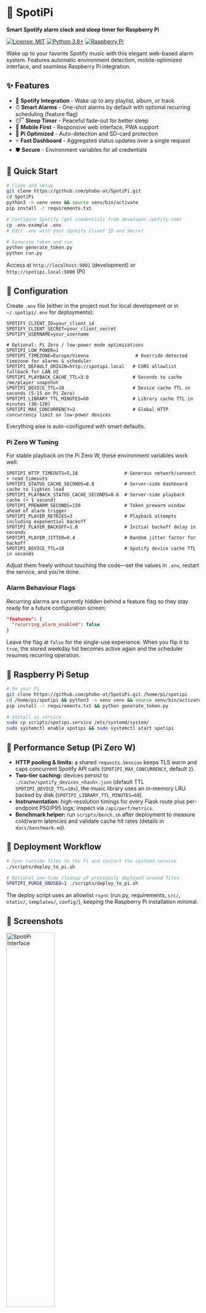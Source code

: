 # 🎵 SpotiPi

**Smart Spotify alarm clock and sleep timer for Raspberry Pi**

[![License: MIT](https://img.shields.io/badge/License-MIT-yellow.svg)](https://opensource.org/licenses/MIT)
[![Python 3.8+](https://img.shields.io/badge/python-3.8+-blue.svg)](https://www.python.org/downloads/)
[![Raspberry Pi](https://img.shields.io/badge/platform-Raspberry%20Pi-red.svg)](https://www.raspberrypi.org/)

Wake up to your favorite Spotify music with this elegant web-based alarm system. Features automatic environment detection, mobile-optimized interface, and seamless Raspberry Pi integration.

## ✨ Features

- 🎵 **Spotify Integration** - Wake up to any playlist, album, or track
- ⏰ **Smart Alarms** - One-shot alarms by default with optional recurring scheduling (feature flag)
- 😴 **Sleep Timer** - Peaceful fade-out for better sleep
- 📱 **Mobile First** - Responsive web interface, PWA support
- 🍓 **Pi Optimized** - Auto-detection and SD-card protection
- ⚡ **Fast Dashboard** - Aggregated status updates over a single request
- 🛡️ **Secure** - Environment variables for all credentials

## 🚀 Quick Start

```bash
# Clone and setup
git clone https://github.com/phobo-at/SpotiPi.git
cd SpotiPi
python3 -m venv venv && source venv/bin/activate
pip install -r requirements.txt

# Configure Spotify (get credentials from developer.spotify.com)
cp .env.example .env
# Edit .env with your Spotify Client ID and Secret

# Generate token and run
python generate_token.py
python run.py
```

Access at `http://localhost:5001` (development) or `http://spotipi.local:5000` (Pi)

## 🔧 Configuration

Create `.env` file (either in the project root for local development or in `~/.spotipi/.env` for deployments):
```env
SPOTIFY_CLIENT_ID=your_client_id
SPOTIFY_CLIENT_SECRET=your_client_secret  
SPOTIFY_USERNAME=your_username

# Optional: Pi Zero / low-power mode optimizations
SPOTIPI_LOW_POWER=1
SPOTIPI_TIMEZONE=Europe/Vienna                 # Override detected timezone for alarms & scheduler
SPOTIPI_DEFAULT_ORIGIN=http://spotipi.local   # CORS allowlist fallback for LAN UI
SPOTIPI_PLAYBACK_CACHE_TTL=3.0                # Seconds to cache /me/player snapshot
SPOTIPI_DEVICE_TTL=10                         # Device cache TTL in seconds (5-15 on Pi Zero)
SPOTIPI_LIBRARY_TTL_MINUTES=60                # Library cache TTL in minutes (30-120)
SPOTIPI_MAX_CONCURRENCY=2                     # Global HTTP concurrency limit on low-power devices
```

Everything else is auto-configured with smart defaults.

### Pi Zero W Tuning

For stable playback on the Pi Zero W, these environment variables work well:

```env
SPOTIPI_HTTP_TIMEOUTS=5,18                 # Generous network/connect + read timeouts
SPOTIPI_STATUS_CACHE_SECONDS=0.8           # Server-side dashboard cache to lighten load
SPOTIPI_PLAYBACK_STATUS_CACHE_SECONDS=0.6  # Server-side playback cache (< 1 second)
SPOTIPI_PREWARM_SECONDS=150                # Token prewarm window ahead of alarm trigger
SPOTIPI_PLAYER_RETRIES=3                   # Playback attempts including exponential backoff
SPOTIPI_PLAYER_BACKOFF=1.0                 # Initial backoff delay in seconds
SPOTIPI_PLAYER_JITTER=0.4                  # Random jitter factor for backoff
SPOTIPI_DEVICE_TTL=10                      # Spotify device cache TTL in seconds
```

Adjust them freely without touching the code—set the values in `.env`, restart the service, and you’re done.

### Alarm Behaviour Flags

Recurring alarms are currently hidden behind a feature flag so they stay ready for a future configuration screen:

```json
"features": {
  "recurring_alarm_enabled": false
}
```

Leave the flag at `false` for the single-use experience. When you flip it to `true`, the stored weekday list becomes active again and the scheduler resumes recurring operation.

## 🍓 Raspberry Pi Setup

```bash
# On your Pi
git clone https://github.com/phobo-at/SpotiPi.git /home/pi/spotipi
cd /home/pi/spotipi && python3 -m venv venv && source venv/bin/activate
pip install -r requirements.txt && python generate_token.py

# Install as service
sudo cp scripts/spotipi.service /etc/systemd/system/
sudo systemctl enable spotipi && sudo systemctl start spotipi
```

## 🧠 Performance Setup (Pi Zero W)

- **HTTP pooling & limits:** a shared `requests.Session` keeps TLS warm and caps concurrent Spotify API calls (`SPOTIPI_MAX_CONCURRENCY`, default `2`).
- **Two-tier caching:** devices persist to `./cache/spotify_devices_<hash>.json` (default TTL `SPOTIPI_DEVICE_TTL=10s`), the music library uses an in-memory LRU backed by disk (`SPOTIPI_LIBRARY_TTL_MINUTES=60`).
- **Instrumentation:** high-resolution timings for every Flask route plus per-endpoint P50/P95 logs; inspect via `/api/perf/metrics`.
- **Benchmark helper:** run `scripts/bench.sh` after deployment to measure cold/warm latencies and validate cache hit rates (details in `docs/benchmark.md`).

## 🚀 Deployment Workflow

```bash
# Sync runtime files to the Pi and restart the systemd service
./scripts/deploy_to_pi.sh

# Optional one-time cleanup of previously deployed unused files
SPOTIPI_PURGE_UNUSED=1 ./scripts/deploy_to_pi.sh
```
The deploy script uses an allowlist `rsync` (run.py, requirements, `src/`, `static/`, `templates/`, `config/`), keeping the Raspberry Pi installation minimal.

## 📸 Screenshots
<img src="docs/images/spotipi.png" alt="SpotiPi Interface" width="50%">

## 🏗️ Architecture

- **Backend**: Flask with modular service architecture
- **Frontend**: Responsive vanilla JS with PWA support
- **Integration**: Spotify Web API with token caching
- **Deployment**: Auto-detection (development vs. Raspberry Pi)

## 📝 Environment Detection

SpotiPi automatically configures itself:
- **macOS/Windows**: Development mode (port 5001, verbose logging)
- **Raspberry Pi**: Production mode (port 5000, minimal logging)
- **Override**: Use environment variables to force specific behavior

## 🤝 Contributing

1. Fork the repository
2. Create feature branch: `git checkout -b feature/name`
3. Install tooling (`pip install pre-commit`) and run `pre-commit install`
4. Run the formatter/linter locally: `pre-commit run --all-files`
5. Execute the test suite: `pytest`
6. Follow the [Contributing Guide](CONTRIBUTING.md)
7. Submit pull request

## 🧪 Development Workflow

- **Tooling**: Formatting and linting are managed via `pre-commit` (Black, Ruff, Prettier). Install once with `pre-commit install`.
- **Tests**: Run `pytest` to execute the in-process API/service suites—no external server required.
- **CI**: GitHub Actions runs the same checks (pre-commit + pytest) on every push/PR.

## 📄 License

MIT License - feel free to use and modify!

## 🤖 Development Story

This app was 100% vibe-coded with GitHub Copilot and an unhealthy amount of ☕ coffee. 
If you find any bugs, blame the caffeine dependency, not the AI! 😄

## 🙏 Credits

Built with Flask, Spotify Web API, and lots of ❤️ for better mornings.

---

**🌅 Made for music lovers who want to wake up right!**
